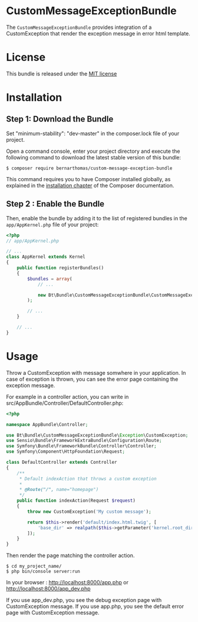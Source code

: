 CustomMessageExceptionBundle
=============

The `CustomMessageExceptionBundle` provides integration of a CustomException that render the exception message in error html template. 

License
=======

This bundle is released under the [MIT license](LICENSE)

Installation
============

Step 1: Download the Bundle
---------------------------
Set "minimum-stability": "dev-master" in the composer.lock file of your project.

Open a command console, enter your project directory and execute the
following command to download the latest stable version of this bundle:

```console
$ composer require bernarthomas/custom-message-exception-bundle
```

This command requires you to have Composer installed globally, as explained
in the [installation chapter](https://getcomposer.org/doc/00-intro.md)
of the Composer documentation.

Step 2 : Enable the Bundle
-------------------------

Then, enable the bundle by adding it to the list of registered bundles
in the `app/AppKernel.php` file of your project:

```php
<?php
// app/AppKernel.php

// ...
class AppKernel extends Kernel
{
    public function registerBundles()
    {
        $bundles = array(
            // ...

            new Bt\Bundle\CustomMessageExceptionBundle\CustomMessageExceptionBundle(),
        );

        // ...
    }

    // ...
}
```


Usage
============

Throw a CustomException with message somwhere in your application. In case of exception is thrown, you can see the error
 page containing the exception message.
 
For example in a controller action, you can write in src/AppBundle/Controller/DefaultController.php:
```php
<?php

namespace AppBundle\Controller;

use Bt\Bundle\CustomMessageExceptionBundle\Exception\CustomException;
use Sensio\Bundle\FrameworkExtraBundle\Configuration\Route;
use Symfony\Bundle\FrameworkBundle\Controller\Controller;
use Symfony\Component\HttpFoundation\Request;

class DefaultController extends Controller
{
    /**
     * Default indexAction that throws a custom exception
     * 
     * @Route("/", name="homepage")
     */
    public function indexAction(Request $request)
    {
        throw new CustomException('My custom message');

        return $this->render('default/index.html.twig', [
            'base_dir' => realpath($this->getParameter('kernel.root_dir').'/..').DIRECTORY_SEPARATOR,
        ]);
    }
}
```
Then render the page matching the controller action. 
```console
$ cd my_project_name/
$ php bin/console server:run
```
In your browser : [http://localhost:8000/app.php](http://localhost:8000/app.php) or [http://localhost:8000/app_dev.php](http://localhost:8000/app_dev.php)

If you use app_dev.php, you see the debug exception page with CustomException message.
If you use app.php, you see the default error page with CustomException message.